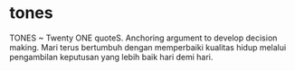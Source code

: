 # tones
TONES ~ Twenty ONE quoteS. Anchoring argument to develop decision making. Mari terus bertumbuh dengan memperbaiki kualitas hidup melalui pengambilan keputusan yang lebih baik hari demi hari.
